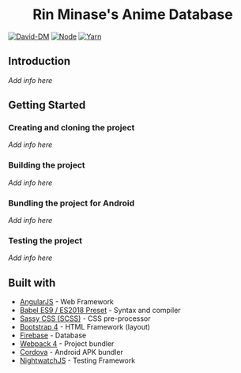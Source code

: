 <h1 align="center"> Rin Minase's Anime Database </h1>

[![David-DM](https://david-dm.org/RinMinase/anidb.svg)](https://david-dm.org/RinMinase/anidbt)
[![Node](https://img.shields.io/badge/node-%5E6.14.0%20%7C%7C%20%5E8.10.0%20%7C%7C%20%3E%3D9.10.0-green.svg)](https://nodejs.org)
[![Yarn](https://img.shields.io/badge/yarn-1.12.3-blue.svg)](https://yarnpkg.com/)

## Introduction
_Add info here_

## Getting Started

### Creating and cloning the project
_Add info here_

### Building the project
_Add info here_

### Bundling the project for Android
_Add info here_

### Testing the project
_Add info here_

## Built with
* [AngularJS](https://angularjs.org/) - Web Framework
* [Babel ES9 / ES2018 Preset](https://babeljs.io/) - Syntax and compiler
* [Sassy CSS (SCSS)](https://sass-lang.com/) - CSS pre-processor
* [Bootstrap 4](https://getbootstrap.com/) - HTML Framework (layout)
* [Firebase](https://firebase.google.com/) - Database
* [Webpack 4](https://webpack.js.org/) - Project bundler
* [Cordova](https://cordova.apache.org/) - Android APK bundler
* [NightwatchJS](http://nightwatchjs.org/) - Testing Framework
